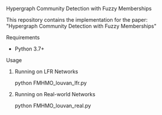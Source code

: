 Hypergraph Community Detection with Fuzzy Memberships

This repository contains the implementation for the paper:  
"Hypergraph Community Detection with Fuzzy Memberships"

Requirements

- Python 3.7+

Usage

1. Running on LFR  Networks

    python FMHMO_louvan_lfr.py

2. Running on Real-world Networks

    python FMHMO_louvan_real.py


